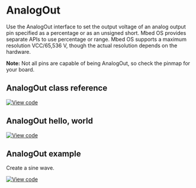 # AnalogOut

Use the AnalogOut interface to set the output voltage of an analog output pin specified as a percentage or as an unsigned short. Mbed OS provides separate APIs to use percentage or range. Mbed OS supports a maximum resolution VCC/65,536 V, though the actual resolution depends on the hardware.

<span class="notes">**Note:** Not all pins are capable of being AnalogOut, so check the pinmap for your board.</span>

## AnalogOut class reference

[![View code](https://www.mbed.com/embed/?type=library)](https://os.mbed.com/docs/mbed-os/development/mbed-os-api-doxy/classmbed_1_1_analog_out.html)

## AnalogOut hello, world

[![View code](https://www.mbed.com/embed/?url=https://github.com/ARMmbed/mbed-os-snippet-AnalogOut_ex_2/tree/v6.6)](https://github.com/ARMmbed/mbed-os-snippet-AnalogOut_ex_2/blob/v6.6/main.cpp)

## AnalogOut example

Create a sine wave.

[![View code](https://www.mbed.com/embed/?url=https://github.com/ARMmbed/mbed-os-snippet-AnalogOut_ex_1/tree/v6.6)](https://github.com/ARMmbed/mbed-os-snippet-AnalogOut_ex_1/blob/v6.6/main.cpp)
